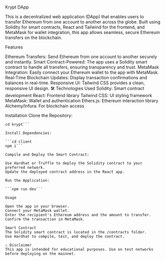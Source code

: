 Krypt DApp

This is a decentralized web application (DApp) that enables users to transfer Ethereum from one account to another across the globe. Built using Solidity for smart contracts, React and Tailwind for the frontend, and MetaMask for wallet integration, this app allows seamless, secure Ethereum transfers on the blockchain.

Features

Ethereum Transfers: Send Ethereum from one account to another securely and instantly.
Smart Contract-Powered: The app uses a Solidity smart contract to handle all transfers, ensuring transparency and trust.
MetaMask Integration: Easily connect your Ethereum wallet to the app with MetaMask.
Real-Time Blockchain Updates: Display transaction confirmations and balances in real-time.
Responsive UI: Tailwind CSS provides a clean, responsive UI design.
🛠️ Technologies Used
Solidity: Smart contract development
React: Frontend library
Tailwind CSS: UI styling framework
MetaMask: Wallet and authentication
Ethers.js: Ethereum interaction library
Alchemy/Infura: For blockchain access

Installation
Clone the Repository:

```git clone https://github.com/yourusername/krypt.git
cd krypt```

Install Dependencies:

```cd client
npm i```

Compile and Deploy the Smart Contract:

Use Hardhat or Truffle to deploy the Solidity contract to your preferred network.
Update the deployed contract address in the React app.

Run the Application:

```npm run dev```

Usage

Open the app in your browser.
Connect your MetaMask wallet.
Enter the recipient's Ethereum address and the amount to transfer.
Confirm the transaction in MetaMask.

Smart Contract
The Solidity smart contract is located in the /contracts folder.
Use Hardhat to compile, test, and deploy the contract.

⚠️ Disclaimer
This app is intended for educational purposes. Use on test networks before deploying on the mainnet.
